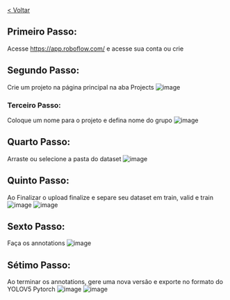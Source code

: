 [< Voltar](/README.md)

## Primeiro Passo:
  Acesse https://app.roboflow.com/ e acesse sua conta ou crie

## Segundo Passo:
  Crie um projeto na página principal na aba Projects
  ![image](https://user-images.githubusercontent.com/20934770/153323023-e8968f37-33f2-47da-96e7-42714216fbde.png)

### Terceiro Passo:
  Coloque um nome para o projeto e defina nome do grupo
  ![image](https://user-images.githubusercontent.com/20934770/153323189-aa474da5-3f28-4592-9491-fdc8471538d3.png)
  
## Quarto Passo:
  Arraste ou selecione a pasta do dataset
  ![image](https://user-images.githubusercontent.com/20934770/153323316-e416c3c1-a3d2-4565-9f4d-783368c13924.png)

## Quinto Passo:
  Ao Finalizar o upload finalize e separe seu dataset em train, valid e train
  ![image](https://user-images.githubusercontent.com/20934770/153323559-1eff836d-756b-4de5-8cd7-9268a7d5b430.png)
  ![image](https://user-images.githubusercontent.com/20934770/153323657-077bf125-76f2-48d7-b8b4-bbff6856a970.png)

## Sexto Passo:
  Faça os annotations
  ![image](https://user-images.githubusercontent.com/20934770/153323810-e4b058cb-d6eb-46c2-9c13-3a6a899d084e.png)

## Sétimo Passo:
  Ao terminar os annotations, gere uma nova versão e exporte no formato do YOLOV5 Pytorch
  ![image](https://user-images.githubusercontent.com/20934770/153323918-562415be-6099-4185-bfcd-5f9bdb50acf4.png)
  ![image](https://user-images.githubusercontent.com/20934770/153324091-7d117d7c-4de1-4ce9-b202-dba608cb3452.png)
